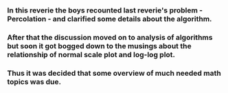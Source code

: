 ### In this reverie the boys recounted last reverie's problem - Percolation - and clarified some details about the algorithm.

### After that the discussion moved on to analysis of algorithms but soon it got bogged down to the musings about the relationship of normal scale plot and log-log plot.

### Thus it was decided that some overview of much needed math topics was due.
